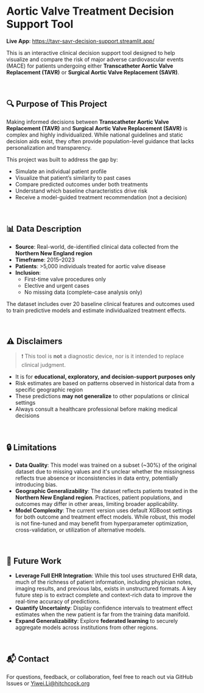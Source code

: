 # Aortic Valve Treatment Decision Support Tool


**Live App**: https://tavr-savr-decision-support.streamlit.app/

This is an interactive clinical decision support tool designed to help visualize and compare the risk of major adverse cardiovascular events (MACE) for patients undergoing either **Transcatheter Aortic Valve Replacement (TAVR)** or **Surgical Aortic Valve Replacement (SAVR)**.

<br>

## 🔍 Purpose of This Project 

Making informed decisions between **Transcatheter Aortic Valve Replacement (TAVR)** and **Surgical Aortic Valve Replacement (SAVR)** is complex and highly individualized. While national guidelines and static decision aids exist, they often provide population-level guidance that lacks personalization and transparency.


This project was built to address the gap by:

- Simulate an individual patient profile
- Visualize that patient’s similarity to past cases
- Compare predicted outcomes under both treatments
- Understand which baseline characteristics drive risk
- Receive a model-guided treatment recommendation (not a decision)

<br>

## 📊 Data Description

- **Source**: Real-world, de-identified clinical data collected from the **Northern New England region**
- **Timeframe**: 2015–2023
- **Patients**: >5,000 individuals treated for aortic valve disease
- **Inclusion**:
  - First-time valve procedures only
  - Elective and urgent cases
  - No missing data (complete-case analysis only)

The dataset includes over 20 baseline clinical features and outcomes used to train predictive models and estimate individualized treatment effects.

<br>

## ⚠️ Disclaimers

> ❗ This tool is **not** a diagnostic device, nor is it intended to replace clinical judgment.

- It is for **educational, exploratory, and decision-support purposes only**
- Risk estimates are based on patterns observed in historical data from a specific geographic region
- These predictions **may not generalize** to other populations or clinical settings
- Always consult a healthcare professional before making medical decisions

<br>

## 🔒 Limitations

- **Data Quality**: This model was trained on a subset (~30%) of the original dataset due to missing values and it's unclear whether the missingness reflects true absence or inconsistencies in data entry, potentially introducing bias.
- **Geographic Generalizability**: The dataset reflects patients treated in the **Northern New England region**. Practices, patient populations, and outcomes may differ in other areas, limiting broader applicability.
- **Model Complexity**: The current version uses default XGBoost settings for both outcome and treatment effect models. While robust, this model is not fine-tuned and may benefit from hyperparameter optimization, cross-validation, or utilization of alternative models.

<br>

## 💭 Future Work

- **Leverage Full EHR Integration**: While this tool uses structured EHR data, much of the richness of patient information, including physician notes, imaging results, and previous labs, exists in unstructured formats. A key future step is to extract complete and context-rich data to improve the real-time accuracy of predictions.
- **Quantify Uncertainty**: Display confidence intervals to treatment effect estimates when the new patient is far from the training data manifold.
- **Expand Generalizability**: Explore **federated learning** to securely aggregate models across institutions from other regions.

<br>

## 📬 Contact

For questions, feedback, or collaboration, feel free to reach out via GitHub Issues or Yiwei.Li@hitchcock.org